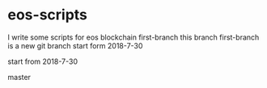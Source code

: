 # eos-scripts
I write some scripts for eos blockchain
first-branch
this branch first-branch is a new git branch start form 2018-7-30

start from 2018-7-30

master
